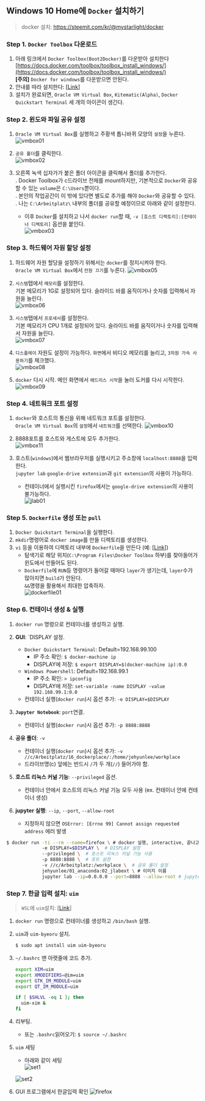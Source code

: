 ## Windows 10 Home에 `Docker` 설치하기
> docker 설치: https://steemit.com/kr/@mystarlight/docker

### Step 1. `Docker Toolbox` 다운로드
1) 아래 링크에서 `Docker Toolbox(Boot2Docker)`를 다운받아 설치한다   
[https://docs.docker.com/toolbox/toolbox_install_windows/](https://docs.docker.com/toolbox/toolbox_install_windows/)  
   **[주의]** `Docker for windows`를 다운받으면 안된다.  
2) 안내를 따라 설치한다: [[Link](https://steemit.com/kr/@mystarlight/docker)]  
3) 설치가 완료되면, `Oracle VM Virtual Box`, `Kitematic(Alpha)`, `Docker Quickstart Terminal` 세 개의 아이콘이 생긴다.  

### Step 2. 윈도와 파일 공유 설정
1) `Oracle VM Virtual Box`를 실행하고 주황색 톱니바퀴 모양의 `설정`을 누른다.  
![vmbox01](https://github.com/jehyunlee/docker/blob/master/Win10Home/images/vmbox01.PNG)  

2) `공유 폴더`를 클릭한다.  
![vmbox02](https://github.com/jehyunlee/docker/blob/master/Win10Home/images/vmbox02.PNG)  

3) 오른쪽 녹색 십자가가 붙은 폴더 아이콘을 클릭해서 폴더를 추가한다.  
. Docker Toolbox가 c드라이브 전체를 mount하지만, 기본적으로 `Docker`와 공유할 수 있는 `volume`은 `C:\Users`뿐이다.  
. 본인의 작업공간이 이 밖에 있다면 별도로 추가를 해야 `Docker`와 공유할 수 있다.  
. 나는 `C:\Arbeitplatz\` 내부의 폴더를 공유할 예정이므로 아래와 같이 설정한다.  
    * 이후 `Docker`를 설치하고 나서 `docker run`할 때, `-v [호스트 디렉토리]:[컨테이너 디렉토리]` 옵션을 붙인다.  
![vmbox03](https://github.com/jehyunlee/docker/blob/master/Win10Home/images/vmbox03.PNG)  

### Step 3. 하드웨어 자원 할당 설정
1) 하드웨어 자원 할당을 설정하기 위해서는 `docker`를 정지시켜야 한다.  
  `Oracle VM Virtual Box`에서 `전원 끄기`를 누른다.
![vmbox05](https://github.com/jehyunlee/docker/blob/master/Win10Home/images/vmbox05.PNG)  

2) `시스템`탭에서 `메모리`를 설정한다.  
  기본 메모리가 1G로 설정되어 있다. 슬라이드 바를 움직이거나 숫자를 입력해서 자원을 늘린다.  
![vmbox06](https://github.com/jehyunlee/docker/blob/master/Win10Home/images/vmbox06.PNG)  

3) `시스템`탭에서 `프로세서`를 설정한다.  
  기본 메모리가 CPU 1개로 설정되어 있다. 슬라이드 바를 움직이거나 숫자를 입력해서 자원을 늘린다.  
![vmbox07](https://github.com/jehyunlee/docker/blob/master/Win10Home/images/vmbox07.PNG)  

4) `디스플레이` 자원도 설정이 가능하다.
  `화면`에서 비디오 메모리를 늘리고, `3차원 가속 사용하기`를 체크했다.  
![vmbox08](https://github.com/jehyunlee/docker/blob/master/Win10Home/images/vmbox08.PNG)  

5) `docker` 다시 시작.
  메인 화면에서 `헤드리스 시작`을 눌러 도커를 다시 시작한다.  
![vmbox09](https://github.com/jehyunlee/docker/blob/master/Win10Home/images/vmbox09.PNG)  

### Step 4. 네트워크 포트 설정
1) `docker`와 호스트의 통신을 위해 네트워크 포트를 설정한다.  
  `Oracle VM Virtual Box`의 `설정`에서 `네트워크`를 선택한다.
![vmbox10](https://github.com/jehyunlee/docker/blob/master/Win10Home/images/vmbox10.PNG)  

2) 8888포트를 호스트와 게스트에 모두 추가한다.  
![vmbox11](https://github.com/jehyunlee/docker/blob/master/Win10Home/images/vmbox11.PNG)  

3) 호스트(`windows`)에서 웹브라우저를 실행시키고 주소창에 `localhost:8888`을 입력한다.  
   `jupyter lab` `google-drive extension`과 `git extension`의 사용이 가능하다.    
   * 컨테이너에서 실행시킨 `firefox`에서는 `google-drive extension`의 사용이 불가능하다.  
![jlab01](https://github.com/jehyunlee/docker/blob/master/Win10Home/images/jlab01.PNG)  

### Step 5. `Dockerfile` 생성 또는 `pull`  
1) `Docker Quickstart Terminal`을 실행한다.  
2) `mkdir`명령어로 `docker image`를 만들 디렉토리를 생성한다.  
3) `vi` 등을 이용하여 디렉토리 내부에 `Dockerfile`을 만든다 (예: [[Link](https://github.com/jehyunlee/docker/blob/master/03/Dockerfile)])
   * 탐색기로 해당 위치(`C:\Program Files\Docker Toolbox` 하부)를 찾아들어가 윈도에서 만들어도 된다.  
   * `Dockerfile`에 `RUN`등 명령어가 들어갈 때마다 `layer`가 생기는데, `layer`수가 많아지면 `build`가 안된다.  
     `&&`명령을 활용해서 최대한 압축하자.  
![dockerfile01](https://github.com/jehyunlee/docker/blob/master/Win10Home/images/dockerfile01.PNG)    

### Step 6. 컨테이너 생성 & 실행
1) `docker run` 명령으로 컨테이너를 생성하고 실행.  
  
2) **GUI**: `DISPLAY 설정.
    * `Docker Quickstart Terminal`: Default=192.168.99.100  
        * IP 주소 확인: `$ docker-machine ip`  
        * DISPLAY에 저장: `$ export DISPLAY=$(docker-machine ip):0.0`  
    * `Windows Powershell`: Default=192.168.99.1
        * IP 주소 확인: `> ipconfig`  
        * DISPLAY에 저장: `set-variable -name DISPLAY -value 192.168.99.1:0.0`  
    * 컨테이너 실행(`docker run`)시 옵션 추가: `-e DISPLAY=$DISPLAY`  
3) **`Jupyter Notebook`**: `port`연결.  
    * 컨테이너 실행(`docker run`)시 옵션 추가: `-p 8888:8888`    
4) **공유 폴더**: `-v`   
    * 컨테이너 실행(`docker run`)시 옵션 추가: `-v //c/Arbeitplatz/16_dockerplace/:/home/jehyunlee/workplace`   
    * 드라이브명(c) 앞에는 반드시 `/`가 두 개(`//`) 들어가야 함.  
5) **호스트 리눅스 커널 기능**: `--privileged` 옵션.  
    * 컨테이너 안에서 호스트의 리눅스 커널 기능 모두 사용 (ex. 컨테이너 안에 컨테이너 생성)  
6) **jupyter 실행**: `--ip`, `--port`, `--allow-root`  
    * 지정하지 않으면 `OSError: [Errno 99] Cannot assign requested address` 에러 발생  
    
```bash
$ docker run -ti --rm --name=firefox \ # docker 실행, interactive, 끝나고 지우기, 이름은 firefox  
             -e DISPLAY=$DISPLAY \  # DISPLAY 설정  
             --privileged \  # 호스트 리눅스 커널 기능 사용  
             -p 8888:8888 \  # 포트 설정  
             -v //c/Arbeitplatz:/workplace \  # 공유 폴더 설정  
             jehyunlee/01_anaconda:02_jlabext \ # 이미지 이름  
             jupyter lab --ip=0.0.0.0 --port=8888 --allow-root # jupyter lab 실행  
``` 
    
### Step 7. 한글 입력 설치: `uim`
> `WSL`에 `uim`설치: [[Link](https://sigmafelix.wordpress.com/2018/01/25/wsl-ubuntu%EC%97%90%EC%84%9C-%ED%95%9C%EA%B8%80-%EC%9E%85%EB%A0%A5-%EC%82%AC%EC%9A%A9%ED%95%98%EA%B8%B0/)]
1) `docker run` 명령으로 컨테이너를 생성하고 `/bin/bash` 실행.  

2) `uim`과 `uim-byeoru` 설치.    
    ```bash
    $ sudo apt install uim uim-byeoru  
    ```
    
3) `~/.bashrc` 맨 아랫줄에 코드 추가.    
    ```bash
    export XIM=uim  
    export XMODIFIERS=@im=uim  
    export GTK_IM_MODULE=uim  
    export QT_IM_MODULE=uim  
    
    if [ $SHLVL -eq 1 ]; then  
      uim-xim &
    fi
    ```
4) 리부팅.
    * 또는 `.bashrc`읽어오기: `$ source ~/.bashrc`

5) `uim` 세팅
    * 아래와 같이 세팅  
    ![set1](https://github.com/jehyunlee/docker/blob/master/Win10Home/images/uim_setting_1.png)  
    
    ![set2](https://github.com/jehyunlee/docker/blob/master/Win10Home/images/uim_setting_2.png)  
    
6) GUI 프로그램에서 한글입력 확인
    ![firefox](https://github.com/jehyunlee/docker/blob/master/Win10Home/images/firefox.PNG) 
    
